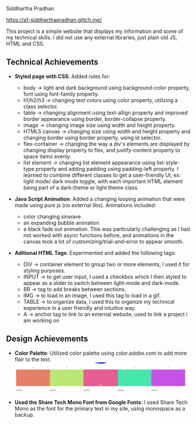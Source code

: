 Siddhartha Pradhan

https://a1-siddharthapradhan.glitch.me/

This project is a simple website that displays my information and some of my technical skills. I did not use any external libraries, just plain old JS, HTML and CSS.

## Technical Achievements
- **Styled page with CSS**: Added rules for:
    - body -> light and dark background using background-color property, font using font-family property.
    - h1/h2/h3 -> changing text colors using color property, utilizing a class selector.
    - table -> changing alignment using text-allign property and improved border appearance using border, border-collapse property.
    - image -> changing image size using width and height property.
    - HTML5 canvas -> changing size using width and height property and changing border using border property, using id selector.
    - flex-container -> changing the way a div's elements are displayed by changing display property to flex, and justify-content property to space items evenly.
    - list element -> changing list element appearance using list-style-type property and adding padding using padding-left property.
I learned to combine different classes to get a user-friendly UI, ex: light mode/ dark mode toggle, with each important HTML element being part of a dark-theme or light theme class.

- **Java Script Animation**: Added a changing looping animation that were made using pure js (no external libs). Animations included:
    - color changing sinwave
    - an expanding bubble animation 
    - a black fade out animation. 
This was particularly challenging as I had not worked with async functions before, and animations in the canvas took a lot of customizing/trial-and-error to appear smooth.
    

- **Aditional HTML Tags**: Experimented and added the following tags:
    - DIV -> container element to group two or more elements, I used it for styling purposes.
    - INPUT -> to get user input, I used a checkbox which I then styled to appear as a slider to switch between light-mode and dark-mode.
    - BR -> tag to add breaks between sections.
    - IMG -> to load in an image, I used this tag to load in a gif.
    - TABLE -> to organize data, I used this to organize my technical experience in a user friendly and intuitive way.
    - A -> anchor tag to link to an external website, used to link a project i am working on
    

## Design Achievements
- **Color Palette**: Utilized color palette using color.adobe.com to add more flair to the text.
![This is my color palette](colorWheel.png)

- **Used the Share Tech Mono Font from Google Fonts**: I used Share Tech Mono as the font for the primary text in my site, using monospace as a backup.
